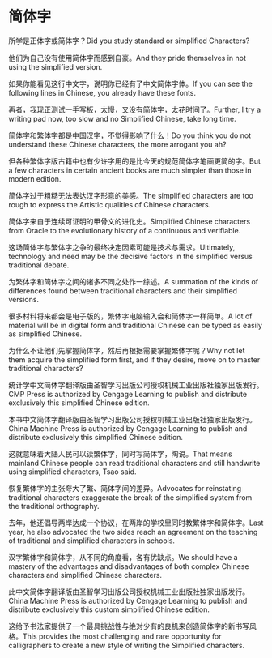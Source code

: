 # 简体字

<p><span class="chinese">所学是正体字或简体字？</span><span class="english">Did you study standard or simplified Characters?</span></p>

<p><span class="chinese">他们为自己没有使用简体字而感到自豪。</span><span class="english">And they pride themselves in not using the simplified version.</span></p>

<p><span class="chinese">如果你能看见这行中文字，说明你已经有了中文简体字体。</span><span class="english">If you can see the following lines in Chinese, you already have these fonts.</span></p>

<p><span class="chinese">再者，我现正测试一手写板，太慢，又没有简体字，太花时间了。</span><span class="english">Further, I try a writing pad now, too slow and no Simplified Chinese, take long time.</span></p>

<p><span class="chinese">简体字和繁体字都是中国汉字，不觉得影响了什么！</span><span class="english">Do you think you do not understand these Chinese characters, the more arrogant you ah?</span></p>

<p><span class="chinese">但各种繁体字版古籍中也有少许字用的是比今天的规范简体字笔画更简的字。</span><span class="english">But a few characters in certain ancient books are much simpler than those in modern edition.</span></p>

<p><span class="chinese">简体字过于粗糙无法表达汉字形意的美感。</span><span class="english">The simplified characters are too rough to express the Artistic qualities of Chinese characters.</span></p>

<p><span class="chinese">简体字来自于连续可证明的甲骨文的进化史。</span><span class="english">Simplified Chinese characters from Oracle to the evolutionary history of a continuous and verifiable.</span></p>

<p><span class="chinese">这场简体字与繁体字之争的最终决定因素可能是技术与需求。</span><span class="english">Ultimately, technology and need may be the decisive factors in the simplified versus traditional debate.</span></p>

<p><span class="chinese">为繁体字和简体字之间的诸多不同之处作一综述。</span><span class="english">A summation of the kinds of differences found between traditional characters and their simplified versions.</span></p>

<p><span class="chinese">很多材料将来都会是电子版的，繁体字电脑输入会和简体字一样简单。</span><span class="english">A lot of material will be in digital form and traditional Chinese can be typed as easily as simplified Chinese.</span></p>

<p><span class="chinese">为什么不让他们先掌握简体字，然后再根据需要掌握繁体字呢？</span><span class="english">Why not let them acquire the simplified form first, and if they desire, move on to master traditional characters?</span></p>

<p><span class="chinese">统计学中文简体字翻译版由圣智学习出版公司授权机械工业出版社独家出版发行。</span><span class="english">CMP Press is authorized by Cengage Learning to publish and distribute exclusively this simplified Chinese edition.</span></p>

<p><span class="chinese">本书中文简体字翻译版由圣智学习出版公司授权机械工业出版社独家出版发行。</span><span class="english">China Machine Press is authorized by Cengage Learning to publish and distribute exclusively this simplified Chinese edition.</span></p>

<p><span class="chinese">这就意味着大陆人民可以读繁体字，同时写简体字，陶说。</span><span class="english">That means mainland Chinese people can read traditional characters and still handwrite using simplified characters, Tsao said.</span></p>

<p><span class="chinese">恢复繁体字的主张夸大了繁、简体字间的差异。</span><span class="english">Advocates for reinstating traditional characters exaggerate the break of the simplified system from the traditional orthography.</span></p>

<p><span class="chinese">去年，他还倡导两岸达成一个协议，在两岸的学校里同时教繁体字和简体字。</span><span class="english">Last year, he also advocated the two sides reach an agreement on the teaching of traditional and simplified characters in schools.</span></p>

<p><span class="chinese">汉字繁体字和简体字，从不同的角度看，各有优缺点。</span><span class="english">We should have a mastery of the advantages and disadvantages of both complex Chinese characters and simplified Chinese characters.</span></p>

<p><span class="chinese">此中文简体字翻译版由圣智学习出版公司授权机械工业出版社独家出版发行。</span><span class="english">China Machine Press is authorized by Cengage Learning to publish and distribute exclusively this custom simplified Chinese edition.</span></p>

<p><span class="chinese">这给予书法家提供了一个最具挑战性与绝对少有的良机来创造简体字的新书写风格。</span><span class="english">This provides the most challenging and rare opportunity for calligraphers to create a new style of writing the Simplified characters.</span></p>

